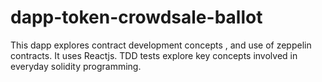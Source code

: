 # dapp-token-crowdsale-ballot
This dapp explores contract development concepts , and use of zeppelin contracts. It uses Reactjs. TDD tests explore key concepts involved in everyday solidity programming.  
